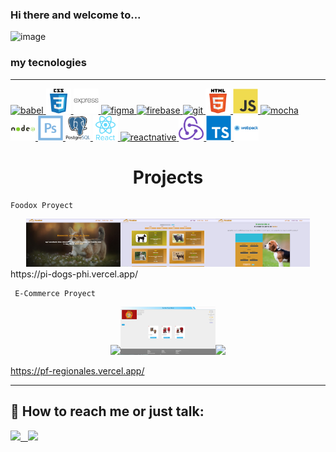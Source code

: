 ### Hi there and welcome to...
![image](https://user-images.githubusercontent.com/79716655/131262915-b861d0b4-ad05-4c30-ba48-05bb5df613cf.png)

<h3>my tecnologies</h3>

******

<p align="left">  <a href="https://babeljs.io/" target="_blank"> <img src="https://www.vectorlogo.zone/logos/babeljs/babeljs-icon.svg" alt="babel" width="40" height="40"/> </a> <a href="https://getbootstrap.com" target="_blank"> <a href="https://www.w3schools.com/css/" target="_blank"> <img src="https://raw.githubusercontent.com/devicons/devicon/master/icons/css3/css3-original-wordmark.svg" alt="css3" width="40" height="40"/> </a> <a href="https://expressjs.com" target="_blank"> <img src="https://raw.githubusercontent.com/devicons/devicon/master/icons/express/express-original-wordmark.svg" alt="express" width="40" height="40"/> </a> <a href="https://www.figma.com/" target="_blank"> <img src="https://www.vectorlogo.zone/logos/figma/figma-icon.svg" alt="figma" width="40" height="40"/> </a> <a href="https://firebase.google.com/" target="_blank"> <img src="https://www.vectorlogo.zone/logos/firebase/firebase-icon.svg" alt="firebase" width="40" height="40"/> </a> <a href="https://git-scm.com/" target="_blank"> <img src="https://www.vectorlogo.zone/logos/git-scm/git-scm-icon.svg" alt="git" width="40" height="40"/> </a> <a href="https://www.w3.org/html/" target="_blank"> <img src="https://raw.githubusercontent.com/devicons/devicon/master/icons/html5/html5-original-wordmark.svg" alt="html5" width="40" height="40"/> </a> <a href="https://developer.mozilla.org/en-US/docs/Web/JavaScript" target="_blank"> <img src="https://raw.githubusercontent.com/devicons/devicon/master/icons/javascript/javascript-original.svg" alt="javascript" width="40" height="40"/> </a> <a href="https://mochajs.org" target="_blank"> <img src="https://www.vectorlogo.zone/logos/mochajs/mochajs-icon.svg" alt="mocha" width="40" height="40"/> </a> <a href="https://nodejs.org" target="_blank"> <img src="https://raw.githubusercontent.com/devicons/devicon/master/icons/nodejs/nodejs-original-wordmark.svg" alt="nodejs" width="40" height="40"/> </a> <a href="https://www.photoshop.com/en" target="_blank"> <img src="https://raw.githubusercontent.com/devicons/devicon/master/icons/photoshop/photoshop-line.svg" alt="photoshop" width="40" height="40"/> </a> <a href="https://www.postgresql.org" target="_blank"> <img src="https://raw.githubusercontent.com/devicons/devicon/master/icons/postgresql/postgresql-original-wordmark.svg" alt="postgresql" width="40" height="40"/> </a> <a href="https://reactjs.org/" target="_blank"> <img src="https://raw.githubusercontent.com/devicons/devicon/master/icons/react/react-original-wordmark.svg" alt="react" width="40" height="40"/> </a> <a href="https://reactnative.dev/" target="_blank"> <img src="https://reactnative.dev/img/header_logo.svg" alt="reactnative" width="40" height="40"/> </a> <a href="https://redux.js.org" target="_blank"> <img src="https://raw.githubusercontent.com/devicons/devicon/master/icons/redux/redux-original.svg" alt="redux" width="40" height="40"/> </a> <a href="https://www.typescriptlang.org/" target="_blank"> <img src="https://raw.githubusercontent.com/devicons/devicon/master/icons/typescript/typescript-original.svg" alt="typescript" width="40" height="40"/> </a> <a href="https://webpack.js.org" target="_blank"> <img src="https://raw.githubusercontent.com/devicons/devicon/d00d0969292a6569d45b06d3f350f463a0107b0d/icons/webpack/webpack-original-wordmark.svg" alt="webpack" width="40" height="40"/> </a> </p
  
******
  
 <h1 align="center"> Projects </h1>


    Foodox Proyect
  <div display="flex" justifyContent="center" align="center"> 
<img  width= "30%" margin="10px" src='https://github.com/FrancoMartinPersonal/FrancoMartinPersonal/blob/main/proyects/individual/dogs%201.jpg' /><img width= "30%" margin="10px" src='https://github.com/FrancoMartinPersonal/FrancoMartinPersonal/blob/main/proyects/individual/dogs%202.jpg' /><img  width= "30%" margin="10px" src='https://github.com/FrancoMartinPersonal/FrancoMartinPersonal/blob/main/proyects/individual/dogs%203.jpg' />
  </div>
  https://pi-dogs-phi.vercel.app/
  
     E-Commerce Proyect
  <div display="flex" justifyContent="center" align="center"> 
<img  width= "30%" margin="10px" src='https://github.com/FrancoMartinPersonal/FrancoMartinPersonal/blob/main/proyecto-grupal e-market-1.jpg' /><img width= "30%" margin="10px" src='https://github.com/FrancoMartinPersonal/FrancoMartinPersonal/blob/main/proyecto-grupal/e-market-2.jpg' /><img  width= "30%" margin="10px" src='https://github.com/FrancoMartinPersonal/FrancoMartinPersonal/blob/main/proyecto-grupal e-market-3.jpg' />
  </div>
  
  https://pf-regionales.vercel.app/
  
******
  
## :paperclip: How to reach me or just talk:
<span >
<a href="https://www.linkedin.com/in/franco-martin-dev/" ><img width="5%" src="https://github.com/WanCirone/wancirone/blob/main/logos/linkedin-icon.png"> &nbsp;
<a href="mailto:francomartin.personal@gmail.com" ><img width="5%" src="https://github.com/WanCirone/wancirone/blob/main/logos/gmail-icon%20green.png">
</span>
  
